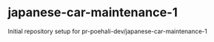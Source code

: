 # japanese-car-maintenance-1

Initial repository setup for pr-poehali-dev/japanese-car-maintenance-1